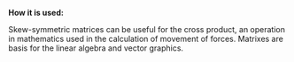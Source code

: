 **How it is used:**

Skew-symmetric matrices can be useful for the cross product, 
an operation in mathematics used in the calculation of movement of forces.
Matrixes are basis for the linear algebra and vector graphics.
